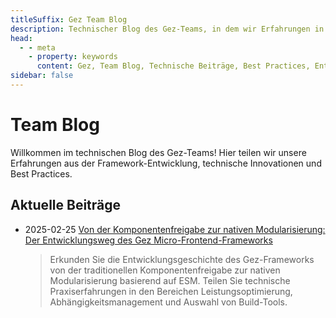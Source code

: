 ```yaml
---
titleSuffix: Gez Team Blog
description: Technischer Blog des Gez-Teams, in dem wir Erfahrungen in der Framework-Entwicklung, Best Practices und technische Innovationen teilen.
head:
  - - meta
    - property: keywords
      content: Gez, Team Blog, Technische Beiträge, Best Practices, Entwicklungserfahrung
sidebar: false
---
```


# Team Blog

Willkommen im technischen Blog des Gez-Teams! Hier teilen wir unsere Erfahrungen aus der Framework-Entwicklung, technische Innovationen und Best Practices.

## Aktuelle Beiträge

- 2025-02-25 [Von der Komponentenfreigabe zur nativen Modularisierung: Der Entwicklungsweg des Gez Micro-Frontend-Frameworks](./birth-of-gez.md)
  > Erkunden Sie die Entwicklungsgeschichte des Gez-Frameworks von der traditionellen Komponentenfreigabe zur nativen Modularisierung basierend auf ESM. Teilen Sie technische Praxiserfahrungen in den Bereichen Leistungsoptimierung, Abhängigkeitsmanagement und Auswahl von Build-Tools.